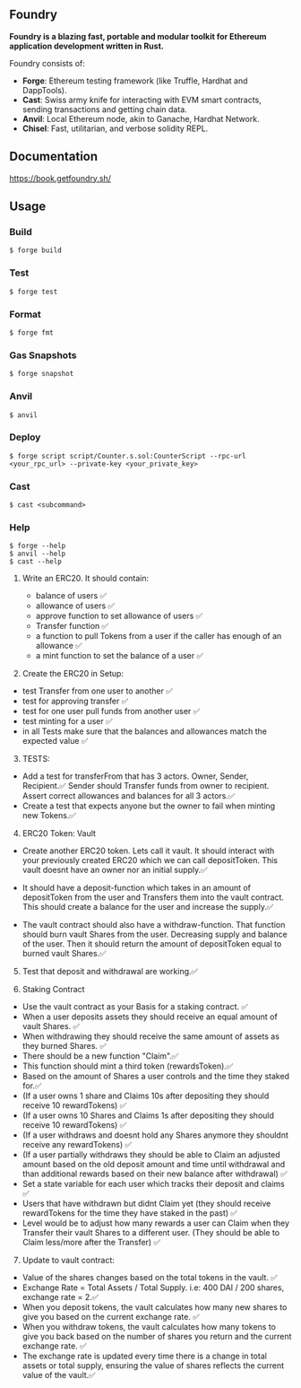 ## Foundry

**Foundry is a blazing fast, portable and modular toolkit for Ethereum application development written in Rust.**

Foundry consists of:

- **Forge**: Ethereum testing framework (like Truffle, Hardhat and DappTools).
- **Cast**: Swiss army knife for interacting with EVM smart contracts, sending transactions and getting chain data.
- **Anvil**: Local Ethereum node, akin to Ganache, Hardhat Network.
- **Chisel**: Fast, utilitarian, and verbose solidity REPL.

## Documentation

https://book.getfoundry.sh/

## Usage

### Build

```shell
$ forge build
```

### Test

```shell
$ forge test
```

### Format

```shell
$ forge fmt
```

### Gas Snapshots

```shell
$ forge snapshot
```

### Anvil

```shell
$ anvil
```

### Deploy

```shell
$ forge script script/Counter.s.sol:CounterScript --rpc-url <your_rpc_url> --private-key <your_private_key>
```

### Cast

```shell
$ cast <subcommand>
```

### Help

```shell
$ forge --help
$ anvil --help
$ cast --help
```

1. Write an ERC20. It should contain:

   - balance of users ✅
   - allowance of users ✅
   - approve function to set allowance of users ✅
   - Transfer function ✅
   - a function to pull Tokens from a user if the caller has enough of an allowance ✅
   - a mint function to set the balance of a user ✅

2. Create the ERC20 in Setup:

- test Transfer from one user to another ✅
- test for approving transfer ✅
- test for one user pull funds from another user ✅
- test minting for a user ✅
- in all Tests make sure that the balances and allowances match the expected value ✅

3. TESTS:

- Add a test for transferFrom that has 3 actors. Owner, Sender, Recipient.✅
  Sender should Transfer funds from owner to recipient. Assert correct allowances and balances for all 3 actors.✅
- Create a test that expects anyone but the owner to fail when minting new Tokens.✅

4. ERC20 Token: Vault

- Create another ERC20 token. Lets call it vault. It should interact with your previously created ERC20 which we can call depositToken. This vault doesnt have an owner nor an initial supply.✅
- It should have a deposit-function which takes in an amount of depositToken from the user and Transfers them into the vault contract. This should create a balance for the user and increase the supply.✅

- The vault contract should also have a withdraw-function. That function should burn vault Shares from the user. Decreasing supply and balance of the user. Then it should return the amount of depositToken equal to burned vault Shares.✅

5. Test that deposit and withdrawal are working.✅

6. Staking Contract

- Use the vault contract as your Basis for a staking contract. ✅
- When a user deposits assets they should receive an equal amount of vault Shares. ✅
- When withdrawing they should receive the same amount of assets as they burned Shares. ✅
- There should be a new function "Claim".✅
- This function should mint a third token (rewardsToken).✅
- Based on the amount of Shares a user controls and the time they staked for.✅
- (If a user owns 1 share and Claims 10s after depositing they should receive 10 rewardTokens) ✅
- (If a user owns 10 Shares and Claims 1s after depositing they should receive 10 rewardTokens) ✅
- (If a user withdraws and doesnt hold any Shares anymore they shouldnt receive any rewardTokens) ✅
- (If a user partially withdraws they should be able to Claim an adjusted amount based on the old deposit amount and time until withdrawal and than additional rewards based on their new balance after withdrawal) ✅
- Set a state variable for each user which tracks their deposit and claims ✅
- Users that have withdrawn but didnt Claim yet (they should receive rewardTokens for the time they have staked in the past) ✅
- Level would be to adjust how many rewards a user can Claim when they Transfer their vault Shares to a different user. (They should be able to Claim less/more after the Transfer) ✅

7. Update to vault contract: 
- Value of the shares changes based on the total tokens in the vault. ✅
- Exchange Rate = Total Assets / Total Supply. i.e: 400 DAI / 200 shares, exchange rate = 2.✅
- When you deposit tokens, the vault calculates how many new shares to give you based on the current exchange rate. ✅
- When you withdraw tokens, the vault calculates how many tokens to give you back based on the number of shares you return and the current exchange rate. ✅
- The exchange rate is updated every time there is a change in total assets or total supply, ensuring the value of shares reflects the current value of the vault.✅


 

